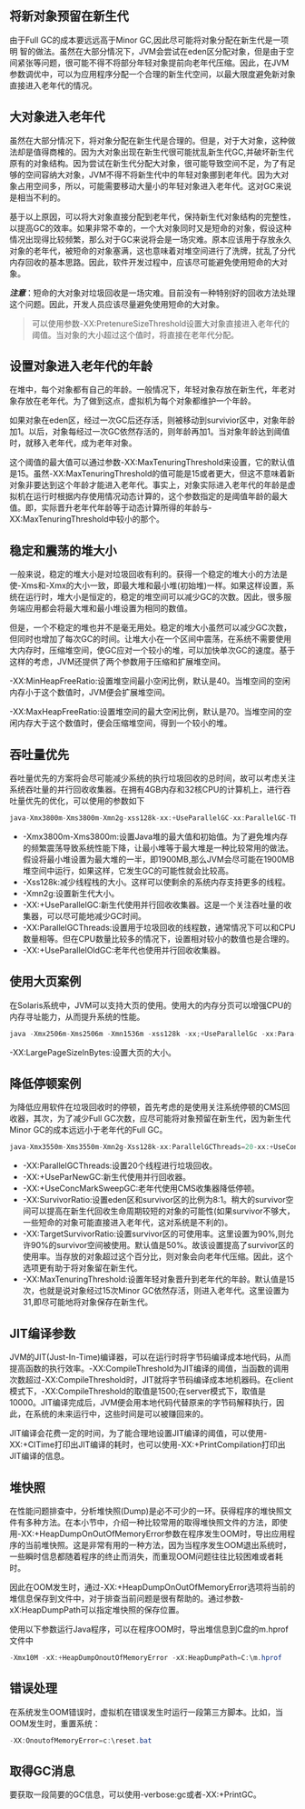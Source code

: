 ## 将新对象预留在新生代

由于Full GC的成本要远远高于Minor GC,因此尽可能将对象分配在新生代是一项明
智的做法。虽然在大部分情况下，JVM会尝试在eden区分配对象，但是由于空间紧张等问题，很可能不得不将部分年轻对象提前向老年代压缩。因此，在JVM参数调优中，可以为应用程序分配一个合理的新生代空间，以最大限度避免新对象直接进入老年代的情况。

## 大对象进入老年代

虽然在大部分情况下，将对象分配在新生代是合理的。但是，对于大对象，这种做法却是值得商榷的。因为大对象出现在新生代很可能扰乱新生代GC,并破坏新生代原有的对象结构。因为尝试在新生代分配大对象，很可能导致空间不足，为了有足够的空间容纳大对象，JVM不得不将新生代中的年轻对象挪到老年代。因为大对象占用空间多，所以，可能需要移动大量小的年轻对象进入老年代。这对GC来说是相当不利的。

基于以上原因，可以将大对象直接分配到老年代，保持新生代对象结构的完整性，以提高GC的效率。如果非常不幸的，一个大对象同时又是短命的对象，假设这种情况出现得比较频繁，那么对于GC来说将会是一场灾难。原本应该用于存放永久对象的老年代，被短命的对象塞满，这也意味着对堆空间进行了洗牌，扰乱了分代内存回收的基本思路。因此，软件开发过程中，应该尽可能避免使用短命的大对象。

***注意***：短命的大对象对垃圾回收是一场灾难。目前没有一种特别好的回收方法处理这个问题。因此，开发人员应该尽量避免使用短命的大对象。

>可以使用参数-XX:PretenureSizeThreshold设置大对象直接进入老年代的阈值。当对象的大小超过这个值时，将直接在老年代分配。

## 设置对象进入老年代的年龄

在堆中，每个对象都有自己的年龄。一般情况下，年轻对象存放在新生代，年老对象存放在老年代。为了做到这点，虚拟机为每个对象都维护一个年龄。

如果对象在eden区，经过一次GC后还存活，则被移动到survivior区中，对象年龄加1。以后，对象每经过一次GC依然存活的，则年龄再加1。当对象年龄达到阈值时，就移入老年代，成为老年对象。

这个阈值的最大值可以通过参数-XX:MaxTenuringThreshold来设置，它的默认值是15。虽然-XX:MaxTenuringThreshold的值可能是15或者更大，但这不意味着新对象非要达到这个年龄才能进入老年代。事实上，对象实际进入老年代的年龄是虚拟机在运行时根据内存使用情况动态计算的，这个参数指定的是阈值年龄的最大值。即，实际晋升老年代年龄等于动态计算所得的年龄与-XX:MaxTenuringThreshold中较小的那个。

## 稳定和震荡的堆大小
一般来说，稳定的堆大小是对垃圾回收有利的。获得一个稳定的堆大小的方法是使-Xms和-Xmx的大小一致，即最大堆和最小堆(初始堆)一样。如果这样设置，系统在运行时，堆大小是恒定的，稳定的堆空间可以减少GC的次数。因此，很多服务端应用都会将最大堆和最小堆设置为相同的数值。

但是，一个不稳定的堆也并不是毫无用处。稳定的堆大小虽然可以减少GC次数，但同时也增加了每次GC的时间。让堆大小在一个区间中震荡，在系统不需要使用大内存时，压缩堆空间，使GC应对一个较小的堆，可以加快单次GC的速度。基于这样的考虑，JVM还提供了两个参数用于压缩和扩展堆空间。

-XX:MinHeapFreeRatio:设置堆空间最小空闲比例，默认是40。当堆空间的空闲内存小于这个数值时，JVM便会扩展堆空间。

-XX:MaxHeapFreeRatio:设置堆空间的最大空闲比例，默认是70。当堆空间的空闲内存大于这个数值时，便会压缩堆空间，得到一个较小的堆。


## 吞吐量优先

吞吐量优先的方案将会尽可能减少系统的执行垃圾回收的总时间，故可以考虑关注系统吞吐量的并行回收收集器。在拥有4GB内存和32核CPU的计算机上，进行吞吐量优先的优化，可以使用的参数如下

```java
java-Xmx3800m-Xms3800m-Xmn2g-xss128k-xx:+UseParallelGC-xx:ParallelGC-Threads=20-XX:+UseParallel0ldGC
```

- -Xmx3800m-Xms3800m:设置Java堆的最大值和初始值。为了避免堆内存的频繁震荡导致系统性能下降，让最小堆等于最大堆是一种比较常用的做法。假设将最小堆设置为最大堆的一半，即1900MB,那么JVM会尽可能在1900MB堆空间中运行，如果这样，它发生GC的可能性就会比较高。
- -Xss128k:减少线程栈的大小。这样可以使剩余的系统内存支持更多的线程。
- -Xmn2g:设置新生代大小。
- -XX:+UseParallelGC:新生代使用并行回收收集器。这是一个关注吞吐量的收集器，可以尽可能地减少GC时间。
- -XX:ParallelGCThreads:设置用于垃圾回收的线程数，通常情况下可以和CPU数量相等。但在CPU数量比较多的情况下，设置相对较小的数值也是合理的。
- -XX:+UseParallelOldGC:老年代也使用并行回收收集器。
## 使用大页案例

在Solaris系统中，JVM可以支持大页的使用。使用大的内存分页可以增强CPU的内存寻址能力，从而提升系统的性能。

```java
java -Xmx2506m-Xms2506m -Xmn1536m -xss128k -xx;+UseParallelGc -xx:Para-11elGCThreads=20-xX:+UseParallel01dGC-xx:LargePageSizeInBytes=256m
```
-XX:LargePageSizelnBytes:设置大页的大小。

## 降低停顿案例

为降低应用软件在垃圾回收时的停顿，首先考虑的是使用关注系统停顿的CMS回收器，其次，为了减少Full GC次数，应尽可能将对象预留在新生代，因为新生代Minor GC的成本远远小于老年代的Full GC。
```java
java-Xmx3550m-Xms3550m-Xmn2g-Xss128k-xx:ParallelGCThreads=20-xx:+UseConcMarkSweepGC -xX:+UseParNewGC-xx:SurvivorRatio=8 -xX:TargetSurvivor-Ratio=90 -XX:MaxTenuringThreshold=31
```

- -XX:ParallelGCThreads:设置20个线程进行垃圾回收。
- -XX:+UseParNewGC:新生代使用并行回收器。
- -XX:+UseConcMarkSweepGC:老年代使用CMS收集器降低停顿。
- -XX:SurvivorRatio:设置eden区和survivor区的比例为8:1。稍大的survivor空间可以提高在新生代回收生命周期较短的对象的可能性(如果survivor不够大，一些短命的对象可能直接进入老年代，这对系统是不利的)。
- -XX:TargetSurvivorRatio:设置survivor区的可使用率。这里设置为90%,则允许90%的survivor空间被使用。默认值是50%。故该设置提高了survivor区的使用率。当存放的对象超过这个百分比，则对象会向老年代压缩。因此，这个选项更有助于将对象留在新生代。
- -XX:MaxTenuringThreshold:设置年轻对象晋升到老年代的年龄。默认值是15次，也就是说对象经过15次Minor GC依然存活，则进入老年代。这里设置为31,即尽可能地将对象保存在新生代。
## JIT编译参数

JVM的JIT(Just-In-Time)编译器，可以在运行时将字节码编译成本地代码，从而提高函数的执行效率。-XX:CompileThreshold为JIT编译的阈值，当函数的调用次数超过-XX:CompileThreshold时，JIT就将字节码编译成本地机器码。在client模式下，-XX:CompileThreshold的取值是1500;在server模式下，取值是10000。JIT编译完成后，JVM便会用本地代码代替原来的字节码解释执行，因此，在系统的未来运行中，这些时间是可以被赚回来的。

JIT编译会花费一定的时间，为了能合理地设置JIT编译的阈值，可以使用-XX:+CITime打印出JIT编译的耗时，也可以使用-XX:+PrintCompilation打印出JIT编译的信息。


## 堆快照

在性能问题排查中，分析堆快照(Dump)是必不可少的一环。获得程序的堆快照文件有多种方法。在本小节中，介绍一种比较常用的取得堆快照文件的方法，即使用-XX:+HeapDumpOnOutOfMemoryError参数在程序发生OOM时，导出应用程序的当前堆快照。这是非常有用的一种方法，因为当程序发生OOM退出系统时，一些瞬时信息都随着程序的终止而消失，而重现OOM问题往往比较困难或者耗时。

因此在OOM发生时，通过-XX:+HeapDumpOnOutOfMemoryError选项将当前的堆信息保存到文件中，对于排查当前问题是很有帮助的。通过参数-xX:HeapDumpPath可以指定堆快照的保存位置。

使用以下参数运行Java程序，可以在程序OOM时，导出堆信息到C盘的m.hprof文件中
```java
-Xmx10M -xX:+HeapDumpOnoutOfMemoryError -xX:HeapDumpPath=C:\m.hprof
```

## 错误处理
在系统发生OOM错误时，虚拟机在错误发生时运行一段第三方脚本。比如，当OOM发生时，重置系统：
```java
-XX:OnoutofMemoryError=c:\reset.bat
```

## 取得GC消息

要获取一段简要的GC信息，可以使用-verbose:gc或者-XX:+PrintGC。

